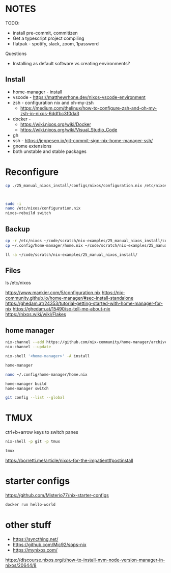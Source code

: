 # NOTES

TODO:

* install pre-commit, commitizen
* Get a typescript project compiling 
* flatpak - spotify, slack, zoom, 1password

Questions

* Installing as default software vs creating environments?


## Install 

* home-manager - install
* vscode - https://matthewrhone.dev/nixos-vscode-environment
* zsh - configuration nix and oh-my-zsh
	* https://medium.com/thelinux/how-to-configure-zsh-and-oh-my-zsh-in-nixos-6ddfbc3f0da3 
* docker - 
	* https://wiki.nixos.org/wiki/Docker
	* https://wiki.nixos.org/wiki/Visual_Studio_Code
* gh
* ssh - https://jeppesen.io/git-commit-sign-nix-home-manager-ssh/
* gnome extensions
* both unstable and stable packages

# Reconfigure

```sh
cp ./25_manual_nixos_install/configs/nixos/configuration.nix /etc/nixos/configuration.nix 



sudo -i 
nano /etc/nixos/configuration.nix 
nixos-rebuild switch
```

## Backup

```sh
cp -r /etc/nixos ~/code/scratch/nix-examples/25_manual_nixos_install/configs/nixos
cp ~/.config/home-manager/home.nix ~/code/scratch/nix-examples/25_manual_nixos_install/

ll -a ~/code/scratch/nix-examples/25_manual_nixos_install/
```

## Files

ls /etc/nixos

https://www.mankier.com/5/configuration.nix
https://nix-community.github.io/home-manager/#sec-install-standalone
https://ghedam.at/24353/tutorial-getting-started-with-home-manager-for-nix
https://ghedam.at/15490/so-tell-me-about-nix
https://nixos.wiki/wiki/Flakes

## home manager

```sh
nix-channel --add https://github.com/nix-community/home-manager/archive/release-23.11.tar.gz home-manager
nix-channel --update

nix-shell '<home-manager>' -A install

home-manager

nano ~/.config/home-manager/home.nix

home-manager build
home-manager switch

git config --list --global
```

# TMUX

ctrl+b+arrow keys to switch panes

```sh
nix-shell -p git -p tmux

tmux 
```


https://borretti.me/article/nixos-for-the-impatient#postinstall

# starter configs


https://github.com/Misterio77/nix-starter-configs

```sh
docker run hello-world
```

# other stuff

* https://syncthing.net/
* https://github.com/Mic92/sops-nix
* https://mynixos.com/





https://discourse.nixos.org/t/how-to-install-nvm-node-version-manager-in-nixos/20644/8